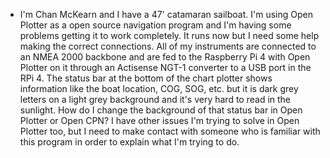 - I'm Chan McKearn and I have a 47' catamaran sailboat.  I'm using Open Plotter as a open source navigation program and I'm having some problems getting it to work completely.  It runs now but I need some help making the correct connections.  All of my instruments are connected to an NMEA 2000 backbone and are fed to the Raspberry Pi 4 with Open Plotter on it through an Actisense NGT-1 converter to a USB port in the RPi 4.  The status bar at the bottom of the chart plotter shows information like the boat location, COG, SOG, etc.  but it is dark grey letters on a light grey background and it's very hard to read in the sunlight.  How do I change the background of that status bar in Open Plotter or Open CPN?
I have other issues I'm trying to solve in Open Plotter too, but I need to make contact with someone who is familiar with this program in order to explain what I'm trying to do.
